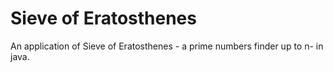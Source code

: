 # Sieve of Eratosthenes
An application of Sieve of Eratosthenes - a prime numbers finder up to n- in java.
